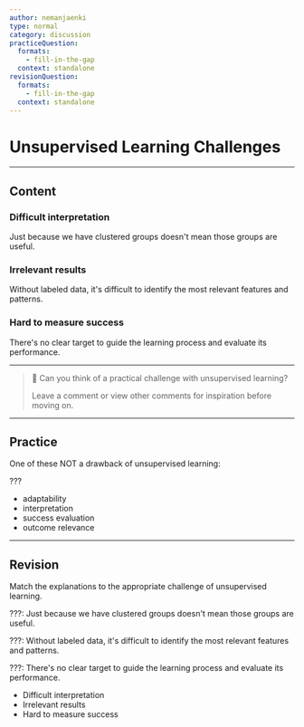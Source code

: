 ```yaml
---
author: nemanjaenki
type: normal
category: discussion
practiceQuestion:
  formats:
    - fill-in-the-gap
  context: standalone
revisionQuestion:
  formats:
    - fill-in-the-gap
  context: standalone
---
```


# Unsupervised Learning Challenges

---
## Content

### Difficult interpretation

Just because we have clustered groups doesn't mean those groups are useful.

### Irrelevant results

Without labeled data, it's difficult to identify the most relevant features and patterns.

### Hard to measure success

There's no clear target to guide the learning process and evaluate its performance.

---

> 💬 Can you think of a practical challenge with unsupervised learning?
>
> Leave a comment or view other comments for inspiration before moving on.

---
## Practice

One of these NOT a drawback of unsupervised learning:

???

- adaptability
- interpretation
- success evaluation
- outcome relevance

---
## Revision

Match the explanations to the appropriate challenge of unsupervised learning.

???: Just because we have clustered groups doesn't mean those groups are useful.

???: Without labeled data, it's difficult to identify the most relevant features and patterns.

???: There's no clear target to guide the learning process and evaluate its performance.

- Difficult interpretation
- Irrelevant results
- Hard to measure success